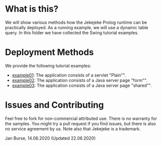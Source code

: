 # What is this?

We will show various methods how the Jekejeke Prolog runtime can
be practically deployed. As a running example, we will use a dynamic
table query. In this folder we have collected the Swing tutorial examples.

# Deployment Methods

We provide the following tutorial examples:
- [example01](http://github.com/jburse/jekejeke-samples/blob/master/jekrun/deployweb/example01/):
  The application consists of a servlet "Plain"".
- [example02](http://github.com/jburse/jekejeke-samples/blob/master/jekrun/deployweb/example02/):
  The application consists of a Java server page "form"".
- [example03](http://github.com/jburse/jekejeke-samples/blob/master/jekrun/deployweb/example03/):
  The application consists of a Java server page "shared"".

# Issues and Contributing

Feel free to fork for non-commercial attributed use. There is no warranty
for the samples. You might try a pull request if you find issues, but
there is also no service agreement by us. Note also that Jekejeke is a trademark.

Jan Burse, 14.06.2020 (Updated 22.06.2020)